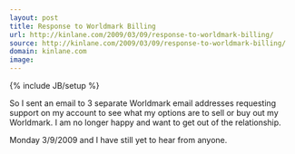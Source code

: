 ```yaml
---
layout: post
title: Response to Worldmark Billing
url: http://kinlane.com/2009/03/09/response-to-worldmark-billing/
source: http://kinlane.com/2009/03/09/response-to-worldmark-billing/
domain: kinlane.com
image: 
---
```

{% include JB/setup %}<p>So I sent an email to 3 separate Worldmark email addresses requesting support on my account to see what my options are to sell or buy out my Worldmark. I am no longer happy and want to get out of the relationship.<p></p>
Monday 3/9/2009 and I have still yet to hear from anyone.</p>
